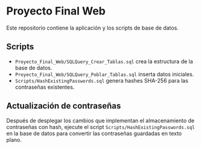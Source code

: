 # Proyecto Final Web

Este repositorio contiene la aplicación y los scripts de base de datos.

## Scripts

- `Proyecto_Final_Web/SQLQuery_Crear_Tablas.sql` crea la estructura de la base de datos.
- `Proyecto_Final_Web/SQLQuery_Poblar_Tablas.sql` inserta datos iniciales.
- `Scripts/HashExistingPasswords.sql` genera hashes SHA-256 para las contraseñas existentes.

## Actualización de contraseñas

Después de desplegar los cambios que implementan el almacenamiento de contraseñas con hash, ejecute el script `Scripts/HashExistingPasswords.sql` en la base de datos para convertir las contraseñas guardadas en texto plano.
